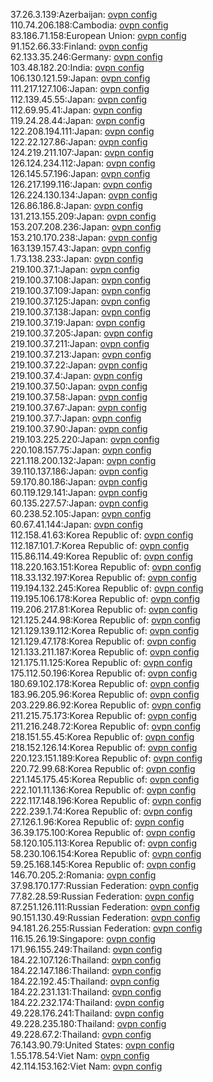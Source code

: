 37.26.3.139:Azerbaijan: [ovpn config](vpn/37_26_3_139.ovpn)  
110.74.206.188:Cambodia: [ovpn config](vpn/110_74_206_188.ovpn)  
83.186.71.158:European Union: [ovpn config](vpn/83_186_71_158.ovpn)  
91.152.66.33:Finland: [ovpn config](vpn/91_152_66_33.ovpn)  
62.133.35.246:Germany: [ovpn config](vpn/62_133_35_246.ovpn)  
103.48.182.20:India: [ovpn config](vpn/103_48_182_20.ovpn)  
106.130.121.59:Japan: [ovpn config](vpn/106_130_121_59.ovpn)  
111.217.127.106:Japan: [ovpn config](vpn/111_217_127_106.ovpn)  
112.139.45.55:Japan: [ovpn config](vpn/112_139_45_55.ovpn)  
112.69.95.41:Japan: [ovpn config](vpn/112_69_95_41.ovpn)  
119.24.28.44:Japan: [ovpn config](vpn/119_24_28_44.ovpn)  
122.208.194.111:Japan: [ovpn config](vpn/122_208_194_111.ovpn)  
122.22.127.86:Japan: [ovpn config](vpn/122_22_127_86.ovpn)  
124.219.211.107:Japan: [ovpn config](vpn/124_219_211_107.ovpn)  
126.124.234.112:Japan: [ovpn config](vpn/126_124_234_112.ovpn)  
126.145.57.196:Japan: [ovpn config](vpn/126_145_57_196.ovpn)  
126.217.199.116:Japan: [ovpn config](vpn/126_217_199_116.ovpn)  
126.224.130.134:Japan: [ovpn config](vpn/126_224_130_134.ovpn)  
126.86.186.8:Japan: [ovpn config](vpn/126_86_186_8.ovpn)  
131.213.155.209:Japan: [ovpn config](vpn/131_213_155_209.ovpn)  
153.207.208.236:Japan: [ovpn config](vpn/153_207_208_236.ovpn)  
153.210.170.238:Japan: [ovpn config](vpn/153_210_170_238.ovpn)  
163.139.157.43:Japan: [ovpn config](vpn/163_139_157_43.ovpn)  
1.73.138.233:Japan: [ovpn config](vpn/1_73_138_233.ovpn)  
219.100.37.1:Japan: [ovpn config](vpn/219_100_37_1.ovpn)  
219.100.37.108:Japan: [ovpn config](vpn/219_100_37_108.ovpn)  
219.100.37.109:Japan: [ovpn config](vpn/219_100_37_109.ovpn)  
219.100.37.125:Japan: [ovpn config](vpn/219_100_37_125.ovpn)  
219.100.37.138:Japan: [ovpn config](vpn/219_100_37_138.ovpn)  
219.100.37.19:Japan: [ovpn config](vpn/219_100_37_19.ovpn)  
219.100.37.205:Japan: [ovpn config](vpn/219_100_37_205.ovpn)  
219.100.37.211:Japan: [ovpn config](vpn/219_100_37_211.ovpn)  
219.100.37.213:Japan: [ovpn config](vpn/219_100_37_213.ovpn)  
219.100.37.22:Japan: [ovpn config](vpn/219_100_37_22.ovpn)  
219.100.37.4:Japan: [ovpn config](vpn/219_100_37_4.ovpn)  
219.100.37.50:Japan: [ovpn config](vpn/219_100_37_50.ovpn)  
219.100.37.58:Japan: [ovpn config](vpn/219_100_37_58.ovpn)  
219.100.37.67:Japan: [ovpn config](vpn/219_100_37_67.ovpn)  
219.100.37.7:Japan: [ovpn config](vpn/219_100_37_7.ovpn)  
219.100.37.90:Japan: [ovpn config](vpn/219_100_37_90.ovpn)  
219.103.225.220:Japan: [ovpn config](vpn/219_103_225_220.ovpn)  
220.108.157.75:Japan: [ovpn config](vpn/220_108_157_75.ovpn)  
221.118.200.132:Japan: [ovpn config](vpn/221_118_200_132.ovpn)  
39.110.137.186:Japan: [ovpn config](vpn/39_110_137_186.ovpn)  
59.170.80.186:Japan: [ovpn config](vpn/59_170_80_186.ovpn)  
60.119.129.141:Japan: [ovpn config](vpn/60_119_129_141.ovpn)  
60.135.227.57:Japan: [ovpn config](vpn/60_135_227_57.ovpn)  
60.238.52.105:Japan: [ovpn config](vpn/60_238_52_105.ovpn)  
60.67.41.144:Japan: [ovpn config](vpn/60_67_41_144.ovpn)  
112.158.41.63:Korea Republic of: [ovpn config](vpn/112_158_41_63.ovpn)  
112.187.101.7:Korea Republic of: [ovpn config](vpn/112_187_101_7.ovpn)  
115.86.114.49:Korea Republic of: [ovpn config](vpn/115_86_114_49.ovpn)  
118.220.163.151:Korea Republic of: [ovpn config](vpn/118_220_163_151.ovpn)  
118.33.132.197:Korea Republic of: [ovpn config](vpn/118_33_132_197.ovpn)  
119.194.132.245:Korea Republic of: [ovpn config](vpn/119_194_132_245.ovpn)  
119.195.106.178:Korea Republic of: [ovpn config](vpn/119_195_106_178.ovpn)  
119.206.217.81:Korea Republic of: [ovpn config](vpn/119_206_217_81.ovpn)  
121.125.244.98:Korea Republic of: [ovpn config](vpn/121_125_244_98.ovpn)  
121.129.139.112:Korea Republic of: [ovpn config](vpn/121_129_139_112.ovpn)  
121.129.47.178:Korea Republic of: [ovpn config](vpn/121_129_47_178.ovpn)  
121.133.211.187:Korea Republic of: [ovpn config](vpn/121_133_211_187.ovpn)  
121.175.11.125:Korea Republic of: [ovpn config](vpn/121_175_11_125.ovpn)  
175.112.50.196:Korea Republic of: [ovpn config](vpn/175_112_50_196.ovpn)  
180.69.102.178:Korea Republic of: [ovpn config](vpn/180_69_102_178.ovpn)  
183.96.205.96:Korea Republic of: [ovpn config](vpn/183_96_205_96.ovpn)  
203.229.86.92:Korea Republic of: [ovpn config](vpn/203_229_86_92.ovpn)  
211.215.75.173:Korea Republic of: [ovpn config](vpn/211_215_75_173.ovpn)  
211.216.248.72:Korea Republic of: [ovpn config](vpn/211_216_248_72.ovpn)  
218.151.55.45:Korea Republic of: [ovpn config](vpn/218_151_55_45.ovpn)  
218.152.126.14:Korea Republic of: [ovpn config](vpn/218_152_126_14.ovpn)  
220.123.151.189:Korea Republic of: [ovpn config](vpn/220_123_151_189.ovpn)  
220.72.99.68:Korea Republic of: [ovpn config](vpn/220_72_99_68.ovpn)  
221.145.175.45:Korea Republic of: [ovpn config](vpn/221_145_175_45.ovpn)  
222.101.11.136:Korea Republic of: [ovpn config](vpn/222_101_11_136.ovpn)  
222.117.148.196:Korea Republic of: [ovpn config](vpn/222_117_148_196.ovpn)  
222.239.1.74:Korea Republic of: [ovpn config](vpn/222_239_1_74.ovpn)  
27.126.1.96:Korea Republic of: [ovpn config](vpn/27_126_1_96.ovpn)  
36.39.175.100:Korea Republic of: [ovpn config](vpn/36_39_175_100.ovpn)  
58.120.105.113:Korea Republic of: [ovpn config](vpn/58_120_105_113.ovpn)  
58.230.106.154:Korea Republic of: [ovpn config](vpn/58_230_106_154.ovpn)  
59.25.168.145:Korea Republic of: [ovpn config](vpn/59_25_168_145.ovpn)  
146.70.205.2:Romania: [ovpn config](vpn/146_70_205_2.ovpn)  
37.98.170.177:Russian Federation: [ovpn config](vpn/37_98_170_177.ovpn)  
77.82.28.59:Russian Federation: [ovpn config](vpn/77_82_28_59.ovpn)  
87.251.126.111:Russian Federation: [ovpn config](vpn/87_251_126_111.ovpn)  
90.151.130.49:Russian Federation: [ovpn config](vpn/90_151_130_49.ovpn)  
94.181.26.255:Russian Federation: [ovpn config](vpn/94_181_26_255.ovpn)  
116.15.26.19:Singapore: [ovpn config](vpn/116_15_26_19.ovpn)  
171.96.155.249:Thailand: [ovpn config](vpn/171_96_155_249.ovpn)  
184.22.107.126:Thailand: [ovpn config](vpn/184_22_107_126.ovpn)  
184.22.147.186:Thailand: [ovpn config](vpn/184_22_147_186.ovpn)  
184.22.192.45:Thailand: [ovpn config](vpn/184_22_192_45.ovpn)  
184.22.231.131:Thailand: [ovpn config](vpn/184_22_231_131.ovpn)  
184.22.232.174:Thailand: [ovpn config](vpn/184_22_232_174.ovpn)  
49.228.176.241:Thailand: [ovpn config](vpn/49_228_176_241.ovpn)  
49.228.235.180:Thailand: [ovpn config](vpn/49_228_235_180.ovpn)  
49.228.67.2:Thailand: [ovpn config](vpn/49_228_67_2.ovpn)  
76.143.90.79:United States: [ovpn config](vpn/76_143_90_79.ovpn)  
1.55.178.54:Viet Nam: [ovpn config](vpn/1_55_178_54.ovpn)  
42.114.153.162:Viet Nam: [ovpn config](vpn/42_114_153_162.ovpn)  
